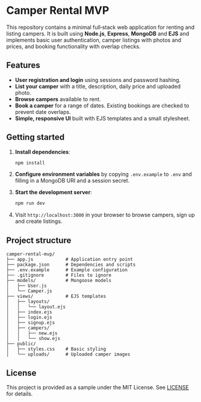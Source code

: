 # Camper Rental MVP

This repository contains a minimal full‑stack web application for renting and listing campers.  It is built using **Node.js**, **Express**, **MongoDB** and **EJS** and implements basic user authentication, camper listings with photos and prices, and booking functionality with overlap checks.

## Features

* **User registration and login** using sessions and password hashing.
* **List your camper** with a title, description, daily price and uploaded photo.
* **Browse campers** available to rent.
* **Book a camper** for a range of dates.  Existing bookings are checked to prevent date overlaps.
* **Simple, responsive UI** built with EJS templates and a small stylesheet.

## Getting started

1. **Install dependencies**:

   ```bash
   npm install
   ```

2. **Configure environment variables** by copying `.env.example` to `.env` and filling in a MongoDB URI and a session secret.

3. **Start the development server**:

   ```bash
   npm run dev
   ```

4. Visit `http://localhost:3000` in your browser to browse campers, sign up and create listings.

## Project structure

```
camper-rental-mvp/
├── app.js            # Application entry point
├── package.json      # Dependencies and scripts
├── .env.example      # Example configuration
├── .gitignore        # Files to ignore
├── models/           # Mongoose models
│   ├── User.js
│   └── Camper.js
├── views/            # EJS templates
│   ├── layouts/
│   │   └── layout.ejs
│   ├── index.ejs
│   ├── login.ejs
│   ├── signup.ejs
│   ├── campers/
│   │   ├── new.ejs
│   │   └── show.ejs
├── public/
│   ├── styles.css    # Basic styling
│   └── uploads/      # Uploaded camper images
```

## License

This project is provided as a sample under the MIT License.  See [LICENSE](LICENSE) for details.
